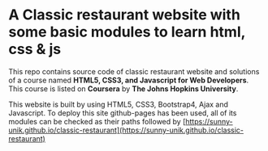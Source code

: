 # A Classic restaurant website with some basic modules to learn html, css & js

This repo contains source code of classic restaurant website and solutions of a course named **HTML5, CSS3, and Javascript for Web Developers**. This course is listed on **Coursera** by **The Johns Hopkins University**.

This website is built by using HTML5, CSS3, Bootstrap4, Ajax and Javascript. To deploy this site github-pages has been used, all of its modules can be checked as their paths followed by [https://sunny-unik.github.io/classic-restaurant](https://sunny-unik.github.io/classic-restaurant)
